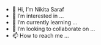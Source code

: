 - 👋 Hi, I’m Nikita Saraf
- 👀 I’m interested in ...
- 🌱 I’m currently learning ...
- 💞️ I’m looking to collaborate on ...
- 📫 How to reach me ...

<!---
sarafns/sarafns is a ✨ special ✨ repository because its `README.md` (this file) appears on your GitHub profile.
You can click the Preview link to take a look at your changes.
--->
